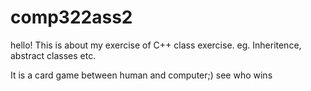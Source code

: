 # comp322ass2
hello! This is about my exercise of C++ class exercise. eg. Inheritence, abstract classes etc.

It is a card game between human and computer;) see who wins
